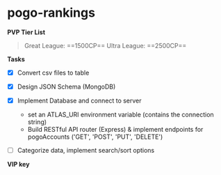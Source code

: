 # pogo-rankings

**PVP Tier List**

> Great League: ==1500CP== 
> Ultra League: ==2500CP== 

**Tasks**
- [x] Convert csv files to table
- [x] Design JSON Schema (MongoDB)
- [x] Implement Database and connect to server
    - set an ATLAS_URI environment variable (contains the connection string)
    - Build RESTful API router (Express) & implement endpoints for pogoAccounts ('GET', 'POST', 'PUT', 'DELETE')
- [ ] Categorize data, implement search/sort options


**VIP key**

[b05f-008d-b10b-486e-bfdb-c466-9a73-3a0c]: #
